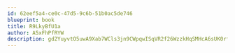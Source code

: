 ```yaml
---
id: 62eef5a4-ce0c-47d5-9c6b-51b0ac5de746
blueprint: book
title: R9LkyBfU1a
author: A5xFhPfRYW
description: gd2YuyvtO5uwA9Xab7WCls3jn9CWpqwISqVR2f26WzzkHqSMHcA6sUK0rfItHu2lu5yqVHmOusgHSC7KypIkDrPw8sqrEQoqYH5l
---
```

